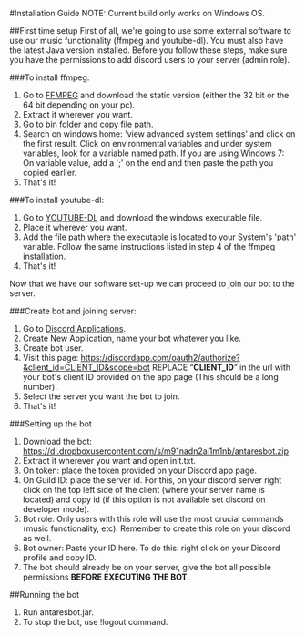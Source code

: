 #Installation Guide
NOTE: Current build only works on Windows OS. 

##First time setup
First of all, we're going to use some external software to use our music functionality (ffmpeg and youtube-dl). 
You must also have the latest Java version installed.
Before you follow these steps, make sure you have the permissions to add discord users to your server (admin role).

###To install ffmpeg:
1. Go to [FFMPEG](https://ffmpeg.zeranoe.com/builds) and download the static version (either the 32 bit or the 64 bit depending on your pc).
2. Extract it wherever you want. 
3. Go to bin folder and copy file path.
4. Search on windows home: 'view advanced system settings' and click on the first result. Click on environmental variables and under system variables, look for a variable named path. 
If you are using Windows 7:
On variable value, add a ';' on the end and then paste the path you copied earlier. 
5. That's it!

###To install youtube-dl:
1. Go to [YOUTUBE-DL](https://rg3.github.io/youtube-dl/download.html) and download the windows executable file.
2. Place it wherever you want. 
3. Add the file path where the executable is located to your System's 'path' variable. Follow the same instructions listed in step 4 of the ffmpeg installation. 
4. That's it!

Now that we have our software set-up we can proceed to join our bot to the server.

###Create bot and joining server:
1. Go to [Discord Applications](https://discordapp.com/developers/applications/me).
2. Create New Application, name your bot whatever you like.
3. Create bot user.
4. Visit this page: https://discordapp.com/oauth2/authorize?&client_id=CLIENT_ID&scope=bot REPLACE “**CLIENT_ID**” in the url with your bot's client ID provided on the app page (This should be a long number).
5. Select the server you want the bot to join.
6. That's it!

###Setting up the bot
1. Download the bot: https://dl.dropboxusercontent.com/s/m91nadn2ai1m1nb/antaresbot.zip
2. Extract it wherever you want and open init.txt.
3. On token: place the token provided on your Discord app page.
4. On Guild ID: place the server id. For this, on your discord server right click on the top left side of the client (where your server name is located) and copy id (if this option is not available set discord on developer mode).
5. Bot role: Only users with this role will use the most crucial commands (music functionality, etc). Remember to create this role on your discord as well.
6. Bot owner: Paste your ID here. To do this: right click on your Discord profile and copy ID.
6. The bot should already be on your server, give the bot all possible permissions **BEFORE EXECUTING THE BOT**.

##Running the bot
1. Run antaresbot.jar.
2. To stop the bot, use !logout command.
